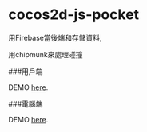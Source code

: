 # cocos2d-js-pocket
用Firebase當後端和存儲資料,

用chipmunk來處理碰撞

###用戶端

DEMO [here](http://player.ipushs.com/ "demo").

###電腦端

DEMO [here](http://player.ipushs.com/computer.html "demo").

